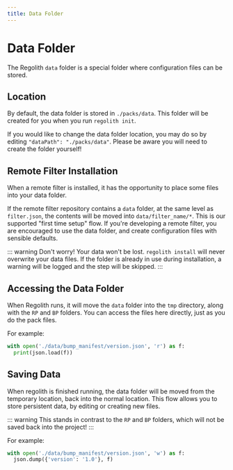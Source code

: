 ```yaml
---
title: Data Folder
---
```


# Data Folder

The Regolith `data` folder is a special folder where configuration files can be stored.

## Location

By default, the data folder is stored in `./packs/data`. This folder will be created for you when you run `regolith init`.

If you would like to change the data folder location, you may do so by editing `"dataPath": "./packs/data"`. Please be aware you will need to create the folder yourself!

## Remote Filter Installation

When a remote filter is installed, it has the opportunity to place some files into your data folder. 

If the remote filter repository contains a `data` folder, at the same level as `filter.json`, the contents will be moved into `data/filter_name/*`. This is our supported "first time setup" flow. If you're developing a remote filter, you are encouraged to use the data folder, and create configuration files with sensible defaults.

::: warning
Don't worry! Your data won't be lost. `regolith install` will never overwrite your data files. If the folder is already in use during installation, a warning will be logged and the step will be skipped.
:::

## Accessing the Data Folder

When Regolith runs, it will move the `data` folder into the `tmp` directory, along with the `RP` and `BP` folders. You can access the files here directly, just as you do the pack files.

For example:

```python
with open('./data/bump_manifest/version.json', 'r') as f:
  print(json.load(f))
```

## Saving Data

When regolith is finished running, the data folder will be moved from the temporary location, back into the normal location. This flow allows you to store persistent data, by editing or creating new files. 

::: warning
This stands in contrast to the `RP` and `BP` folders, which will not be saved back into the project!
:::

For example:

```python
with open('./data/bump_manifest/version.json', 'w') as f:
  json.dump({'version': '1.0'}, f)
```
